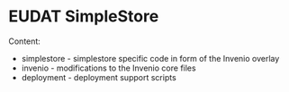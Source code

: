 EUDAT SimpleStore
=================

Content:
 * simplestore - simplestore specific code in form of the Invenio overlay
 * invenio - modifications to the Invenio core files
 * deployment - deployment support scripts
